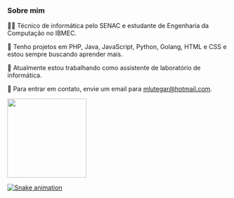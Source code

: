 ### Sobre mim

👨‍🎓 Técnico de informática pelo SENAC e estudante de Engenharia da Computação no IBMEC.

🚀 Tenho projetos em PHP, Java, JavaScript, Python, Golang, HTML e CSS e estou sempre buscando aprender mais.

💼 Atualmente estou trabalhando como assistente de laboratório de informática.

📧 Para entrar em contato, envie um email para mlutegar@hotmail.com.


<div>
<a href="https://github.com/mlutegari">
<img loading="lazy" height="180em" src="https://github-readme-stats.vercel.app/api/top-langs/?username=mlutegar&layout=compact&langs_count=7&theme=dracula"/>
</div>

![Snake animation](https://github.com/mlutegar/mlutegar/blob/output/github-contribution-grid-snake.svg)
